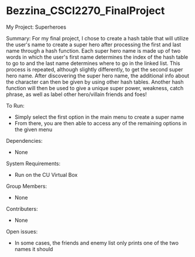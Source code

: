 # Bezzina_CSCI2270_FinalProject

My Project: Superheroes

Summary:
For my final project, I chose to create a hash table that will utilize the user's name to create a super hero after processing the first and last name through a hash function. Each super hero name is made up of two words in which the user's first name determines the index of the hash table to go to and the last name determines where to go in the linked list. This process is repeated, although slightly differently, to get the second super hero name. After discovering the super hero name, the additional info about the character can then be given by using other hash tables. Another hash function will then be used to give a unique super power, weakness, catch phrase, as well as label other hero/villain friends and foes! 

To Run:
- Simply select the first option in the main menu to create a super name
- From there, you are then able to access any of the remaining options in the given menu

Dependencies:
- None

System Requirements:
- Run on the CU Virtual Box

Group Members:
- None

Contributers:
- None

Open issues:
- In some cases, the friends and enemy list only prints one of the two names it should
